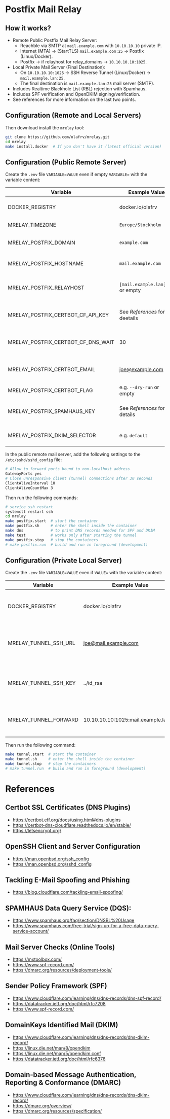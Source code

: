 # Postfix Mail Relay

## How it works?

* Remote Public Postfix Mail Relay Server:
  * Reachble via SMTP at `mail.example.com` with `10.10.10.10` private IP.
  * Internet (MTA) -> (StartTLS) `mail.example.com:25` -> Postfix (Linux/Docker).
  * Postfix -> if relayhost for relay_domains -> `10.10.10.10:1025`.
* Local Private Mail Server (Final Destination):
  * On `10.10.10.10:1025` -> SSH Reverse Tunnel (Linux/Docker) -> `mail.example.lan:25`.
  * The final destination is `mail.example.lan:25` mail server (SMTP).
* Includes Realtime Blackhole List (RBL) rejection with Spamhaus.
* Includes SPF verification and OpenDKIM signing/verification.
* See references for more information on the last two points.

## Configuration (Remote and Local Servers)

Then download install the `mrelay` tool:
```bash
git clone https://github.com/olafrv/mrelay.git
cd mrelay
make install.docker  # If you don't have it (latest official version)
```

## Configuration (Public Remote Server)

Create the `.env` file `VARIABLE=VALUE` even if empty `VARIABLE=` with the variable content:

| Variable                           | Example Value                        | Description                                                       |
|------------------------------------|--------------------------------------|-------------------------------------------------------------------|
| DOCKER_REGISTRY                    | docker.io/olafrv                     | The Docker registry to pull the mrelay image from.                |
| MRELAY_TIMEZONE                    | `Europe/Stockholm`                   | The timezone for the container.                                   |
| MRELAY_POSTFIX_DOMAIN              | `example.com`                        | The domain name for the Postfix mail server.                      |
| MRELAY_POSTFIX_HOSTNAME            | `mail.example.com`                   | The hostname (MX) for the Postfix mail server.                    |
| MRELAY_POSTFIX_RELAYHOST           | `[mail.example.lan]:25` or empty     | The relay host of the Postfix mail server. Empty disables relay.  |
| MRELAY_POSTFIX_CERTBOT_CF_API_KEY  | See *References* for deetails        | The Cloudflare API key for Certbot DNS authentication.            |
| MRELAY_POSTFIX_CERTBOT_CF_DNS_WAIT | 30                                   | The wait time in seconds for Certbot DNS authentication.          |
| MRELAY_POSTFIX_CERTBOT_EMAIL       | joe@example.com                      | The email address for Certbot cloudflare notifications.           |
| MRELAY_POSTFIX_CERTBOT_FLAG        | e.g. `--dry-run` or empty            | Additional flags for Certbot.                                     |
| MRELAY_POSTFIX_SPAMHAUS_KEY        | See *References* for details         | Spamhaus Data Query Service (DQS) key for RBL rejection.          |
| MRELAY_POSTFIX_DKIM_SELECTOR       | e.g. `default`                       | DKIM selector for OpenDKIM signing/verification.                  |

In the public remote mail server, add the following 
settings to the `/etc/sshd/sshd_config` file:

```bash
# Allow to forward ports bound to non-localhost address
GatewayPorts yes
# Close unresponsive client (tunnel) connections after 30 seconds
ClientAliveInterval 10
ClientAliveCountMax 3
```

Then run the following commands:

```bash
# service ssh restart
systemctl restart ssh
cd mrelay
make postfix.start  # start the container
make postfix.sh     # enter the shell inside the container
make dns            # to print DNS records needed for SPF and DKIM
make test           # works only after starting the tunnel
make postfix.stop   # stop the containers
# make postfix.run  # build and run in foreground (development)
```	

## Configuration (Private Local Server)

Create the `.env` file `VARIABLE=VALUE` even if `VALUE=` with the variable content:

| Variable                           | Example Value                        | Description                                                       |
|------------------------------------|--------------------------------------|-------------------------------------------------------------------|
| DOCKER_REGISTRY                    | docker.io/olafrv                     | The Docker registry to pull the mrelay image from.                |
| MRELAY_TUNNEL_SSH_URL              | joe@mail.example.com                 | The SSH URL for the tunnel from the private local rely server.    |
| MRELAY_TUNNEL_SSH_KEY              | ../id_rsa                            | The SSH private key file to connect to the public server          |
| MRELAY_TUNNEL_FORWARD              | 10.10.10.10:1025:mail.example.lan:25 | The port forwarding configuration for the tunnel.                 |

Then run the following command:

```bash
make tunnel.start  # start the container
make tunnel.sh     # enter the shell inside the container
make tunnel.stop   # stop the containers
# make tunnel.run  # build and run in foreground (development)
```

# References

## Certbot SSL Certificates (DNS Plugins)

* https://certbot.eff.org/docs/using.html#dns-plugins
* https://certbot-dns-cloudflare.readthedocs.io/en/stable/
* https://letsencrypt.org/

## OpenSSH Client and Server Configuration

* https://man.openbsd.org/ssh_config
* https://man.openbsd.org/sshd_config

## Tackling E-Mail Spoofing and Phishing

* https://blog.cloudflare.com/tackling-email-spoofing/

## SPAMHAUS Data Query Service (DQS):

* https://www.spamhaus.org/faq/section/DNSBL%20Usage
* https://www.spamhaus.com/free-trial/sign-up-for-a-free-data-query-service-account/

## Mail Server Checks (Online Tools)

* https://mxtoolbox.com/
* https://www.spf-record.com/
* https://dmarc.org/resources/deployment-tools/

## Sender Policy Framework (SPF)

* https://www.cloudflare.com/learning/dns/dns-records/dns-spf-record/
* https://datatracker.ietf.org/doc/html/rfc7208
* https://www.spf-record.com/

## DomainKeys Identified Mail (DKIM)

* https://www.cloudflare.com/learning/dns/dns-records/dns-dkim-record/
* https://linux.die.net/man/8/opendkim
* https://linux.die.net/man/5/opendkim.conf
* https://datatracker.ietf.org/doc/html/rfc6376

## Domain-based Message Authentication, Reporting & Conformance (DMARC)

* https://www.cloudflare.com/learning/dns/dns-records/dns-dkim-record/
* https://dmarc.org/overview/
* https://dmarc.org/resources/specification/
